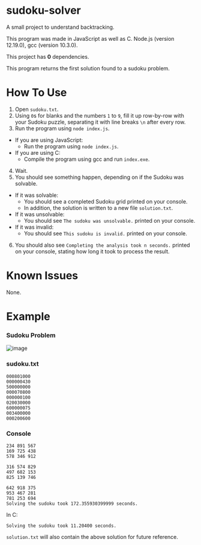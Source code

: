 # sudoku-solver
A small project to understand backtracking.

This program was made in JavaScript as well as C.
Node.js (version 12.19.0), gcc (version 10.3.0). 

This project has **0** dependencies.

This program returns the first solution found to a sudoku problem.

# How To Use
1. Open `sudoku.txt`.
2. Using `0`s for blanks and the numbers `1` to `9`, fill it up row-by-row with your Sudoku puzzle, separating it with line breaks `\n` after every row.
3. Run the program using `node index.js`.
  - If you are using JavaScript:
    - Run the program using `node index.js`.
  - If you are using C:
    - Compile the program using gcc and run `index.exe`.
4. Wait.
5. You should see something happen, depending on if the Sudoku was solvable.
  - If it was solvable:
    - You should see a completed Sudoku grid printed on your console.
    - In addition, the solution is written to a new file `solution.txt`.
  - If it was unsolvable:
    - You should see `The sudoku was unsolvable.` printed on your console.
  - If it was invalid:
    - You should see `This sudoku is invalid.` printed on your console.
6. You should also see `Completing the analysis took n seconds.` printed on your console, stating how long it took to process the result.

# Known Issues
None.

# Example
### Sudoku Problem
![image](https://user-images.githubusercontent.com/9843579/118370960-bf30a180-b5dc-11eb-832e-e349b1f4f43e.png)
### sudoku.txt
```
000801000
000000430
500000000
000070800
000000100
020030000
600000075
003400000
000200600
```

### Console
```$ node index.js
234 891 567
169 725 438
578 346 912

316 574 829
497 682 153
825 139 746

642 918 375
953 467 281
781 253 694
Solving the sudoku took 172.355930399999 seconds.
```
In C:
```
Solving the sudoku took 11.20400 seconds.
```

`solution.txt` will also contain the above solution for future reference.
